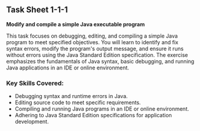 ## Task Sheet 1-1-1
**Modify and compile a simple Java executable program**

This task focuses on debugging, editing, and compiling a simple Java program to meet specified objectives. You will learn to identify and fix syntax errors, modify the program's output message, and ensure it runs without errors using the Java Standard Edition specification. The exercise emphasizes the fundamentals of Java syntax, basic debugging, and running Java applications in an IDE or online environment.

### Key Skills Covered:
- Debugging syntax and runtime errors in Java.
- Editing source code to meet specific requirements.
- Compiling and running Java programs in an IDE or online environment.
- Adhering to Java Standard Edition specifications for application development.